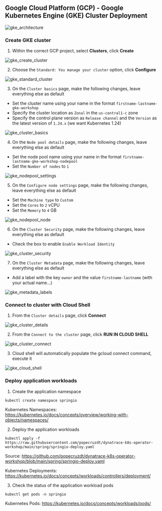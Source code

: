 ## Google Cloud Platform (GCP) - Google Kubernetes Engine (GKE) Cluster Deployment

![gke_architecture](https://cloud.google.com/static/kubernetes-engine/images/cluster-architecture.svg)

### Create GKE cluster
1. Within the correct GCP project, select **Clusters**, click **Create**

![gke_create_cluster](/guides/img/gkeCluster/gke_create_cluster.png)

2. Choose the `Standard: You manage your cluster` option, click **Configure**

![gke_standard_cluster](/guides/img/gkeCluster/gke_standard_cluster.png)

3. On the `Cluster basics` page, make the following changes, leave everything else as default
  * Set the cluster name using your name in the format `firstname-lastname-gke-workshop`
  * Specify the cluster location as `Zonal` in the `us-central1-c` zone
  * Specify the control plane version as `Release channel` and the `Version` as the latest version of `1.24.x` (we want Kubernetes 1.24)

![gke_cluster_basics](/guides/img/gkeCluster/gke_cluster_basics.png)

4. On the `Node pool details` page, make the following changes, leave everything else as default
  * Set the node pool name using your name in the format `firstname-lastname-gke-workshop-nodepool`
  * Set the `Number of nodes` to `1`

![gke_nodepool_settings](/guides/img/gkeCluster/gke_nodepool_settings.png)

5. On the `Configure node settings` page, make the following changes, leave everything else as default
  * Set the `Machine type` to `Custom`
  * Set the `Cores` to `2` vCPU
  * Set the `Memory` to `4` GB

![gke_nodepool_node](/guides/img/gkeCluster/gke_nodepool_node.png)

6. On the `Cluster Security` page, make the following changes, leave everything else as default
  * Check the box to enable `Enable Workload Identity`

![gke_cluster_security](/guides/img/gkeCluster/gke_cluster_security.png)

7. On the `Cluster Metadata` page, make the following changes, leave everything else as default
  * Add a label with the key `owner` and the value `firstname-lastname` (with your actual name...)

![gke_metadata_labels](/guides/img/gkeCluster/gke_metadata_labels.png)

### Connect to cluster with Cloud Shell
1. From the `Cluster details` page, click **Connect**

![gke_cluster_details](/guides/img/gkeCluster/gke_cluster_details.png)

2. From the `Connect to the cluster` page, click **RUN IN CLOUD SHELL**

![gke_cluster_connect](/guides/img/gkeCluster/gke_cluster_connect.png)

3. Cloud shell will automatically populate the gcloud connect command, execute it

![gke_cloud_shell](/guides/img/gkeCluster/gke_cloud_shell.png)

### Deploy application workloads
1. Create the application namespace
```
kubectl create namespace springio
```
Kubernetes Namespaces: https://kubernetes.io/docs/concepts/overview/working-with-objects/namespaces/

2. Deploy the application workloads
```
kubectl apply -f https://raw.githubusercontent.com/popecruzdt/dynatrace-k8s-operator-workshop/main/spring/springio-deploy.yaml
```
Source: https://github.com/popecruzdt/dynatrace-k8s-operator-workshop/blob/main/spring/springio-deploy.yaml

Kubernetes Deployments: https://kubernetes.io/docs/concepts/workloads/controllers/deployment/

3. Check the status of the application workload pods
```
kubectl get pods -n springio
```
Kubernetes Pods: https://kubernetes.io/docs/concepts/workloads/pods/
